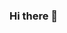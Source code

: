 ### Hi there 👋

<!--
**kanygarcia/kanygarcia** is a ✨ _special_ ✨ repository because its `README.md` (this file) appears on your GitHub profile.

